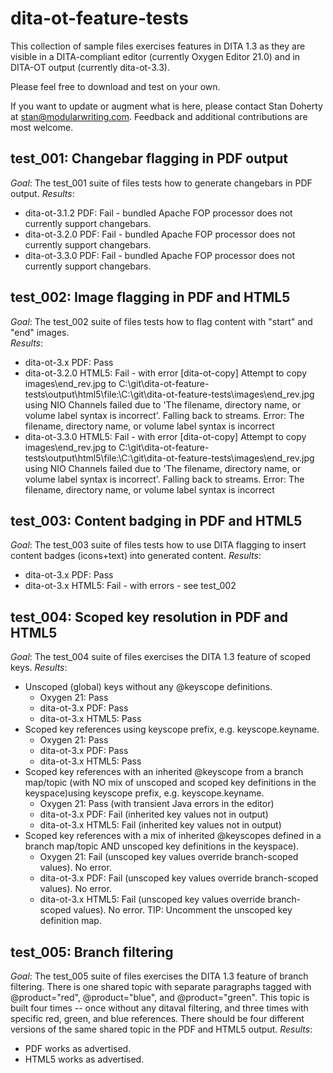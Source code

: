 # dita-ot-feature-tests
This collection of sample files exercises features in DITA 1.3 as they are visible in a DITA-compliant editor (currently Oxygen Editor 21.0) and in DITA-OT output (currently dita-ot-3.3). 

Please feel free to download and test on your own.

If you want to update or augment what is here, please contact Stan Doherty at stan@modularwriting.com. Feedback and additional contributions are most welcome. 

## test_001: Changebar flagging in PDF output
*Goal*: The test_001 suite of files tests how to generate changebars in PDF output. 
*Results*: 
 * dita-ot-3.1.2 PDF: Fail - bundled Apache FOP processor does not currently support changebars.
 * dita-ot-3.2.0 PDF: Fail - bundled Apache FOP processor does not currently support changebars.
 * dita-ot-3.3.0 PDF: Fail - bundled Apache FOP processor does not currently support changebars.

## test_002: Image flagging in PDF and HTML5
*Goal*: The test_002 suite of files tests how to flag content with "start" and "end" images.  
*Results*:
 * dita-ot-3.x PDF: Pass
 * dita-ot-3.2.0 HTML5: Fail - with error
   [dita-ot-copy] Attempt to copy images\end_rev.jpg to 
   C:\git\dita-ot-feature-tests\output\html5\file:\C:\git\dita-ot-feature-tests\images\end_rev.jpg 
   using NIO Channels failed due to 'The filename, directory name, or volume label syntax is incorrect'.
   Falling back to streams.
   Error: The filename, directory name, or volume label syntax is incorrect
 * dita-ot-3.3.0 HTML5: Fail - with error
   [dita-ot-copy] Attempt to copy images\end_rev.jpg to C:\git\dita-ot-feature-tests\output\html5\file:\C:\git\dita-ot-feature-tests\images\end_rev.jpg using NIO Channels failed due to 'The filename, directory name, or volume label syntax is incorrect'.  Falling back to streams.
   Error: The filename, directory name, or volume label syntax is incorrect

## test_003: Content badging in PDF and HTML5
*Goal*: The test_003 suite of files tests how to use DITA flagging to insert content badges (icons+text) into generated content. 
*Results*: 
 * dita-ot-3.x PDF: Pass
 * dita-ot-3.x HTML5: Fail - with errors - see test_002
 

## test_004: Scoped key resolution in PDF and HTML5
*Goal*: The test_004 suite of files exercises the DITA 1.3 feature of scoped keys. 
*Results*: 
 * Unscoped (global) keys without any @keyscope definitions. 
   * Oxygen 21: Pass
   * dita-ot-3.x PDF: Pass
   * dita-ot-3.x HTML5: Pass 
 * Scoped key references using keyscope prefix, e.g. keyscope.keyname. 
   * Oxygen 21: Pass
   * dita-ot-3.x PDF: Pass
   * dita-ot-3.x HTML5: Pass 
 * Scoped key references with an inherited @keyscope from a branch map/topic (with NO mix of unscoped and scoped key definitions in the keyspace)using keyscope prefix, e.g. keyscope.keyname. 
   * Oxygen 21: Pass (with transient Java errors in the editor)
   * dita-ot-3.x PDF: Fail (inherited key values not in output) 
   * dita-ot-3.x HTML5: Fail (inherited key values not in output) 
 * Scoped key references with a mix of inherited @keyscopes defined in a branch map/topic AND unscoped key definitions in the keyspace). 
   * Oxygen 21: Fail (unscoped key values override branch-scoped values). No error.
   * dita-ot-3.x PDF: Fail (unscoped key values override branch-scoped values). No error. 
   * dita-ot-3.x HTML5: Fail (unscoped key values override branch-scoped values). No error. 
   TIP: Uncomment the unscoped key definition map.

## test_005: Branch filtering
*Goal*: The test_005 suite of files exercises the DITA 1.3 feature of branch filtering. There is one shared topic with separate paragraphs tagged with @product="red", @product="blue", and @product="green". This topic is built four times -- once without any ditaval filtering, and three times with specific red, green, and blue <ditavalref> references. There should be four different versions of the same shared topic in the PDF and HTML5 output. 
*Results*:   
 * PDF works as advertised. 
 * HTML5 works as advertised. 
 

 
